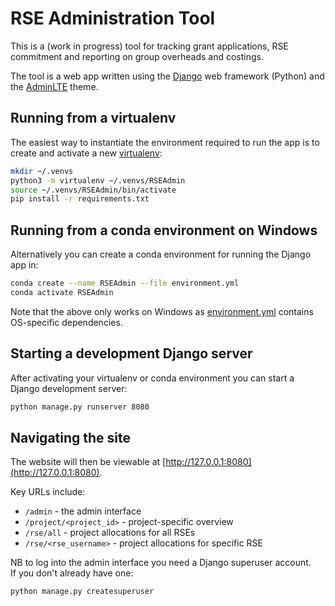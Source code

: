 # RSE Administration Tool

This is a (work in progress) tool for tracking grant applications, RSE commitment and reporting on group overheads and costings.

The tool is a web app written using the [Django][django] web framework (Python) 
and the [AdminLTE][adminlte2] theme.

## Running from a virtualenv

The easiest way to instantiate the environment required to run the app is to 
create and activate a new [virtualenv][virtualenv]:

```sh
mkdir ~/.venvs
python3 -m virtualenv ~/.venvs/RSEAdmin
source ~/.venvs/RSEAdmin/bin/activate
pip install -r requirements.txt
```

## Running from a conda environment on Windows

Alternatively you can create a conda environment for running the Django app in:

```sh
conda create --name RSEAdmin --file environment.yml
conda activate RSEAdmin
```

Note that the above only works on Windows as [environment.yml](environment.yml) contains OS-specific dependencies.
    
## Starting a development Django server

After activating your virtualenv or conda environment you can start a Django development server:

```sh
python manage.py runserver 8080
```

## Navigating the site
    
The website will then be viewable at [http://127.0.0.1:8080](http://127.0.0.1:8080).

Key URLs include:

* `/admin` - the admin interface
* `/project/<project_id>` - project-specific overview
* `/rse/all` - project allocations for all RSEs
* `/rse/<rse_username>` - project allocations for specific RSE

NB to log into the admin interface you need a Django superuser account.  
If you don't already have one:

```sh
python manage.py createsuperuser
```


[adminlte2]: https://django-adminlte2.readthedocs.io/en/latest/ 
[conda]: https://docs.conda.io/en/latest/
[django]: https://www.djangoproject.com/
[virtualenv]: https://virtualenv.pypa.io/en/latest/
